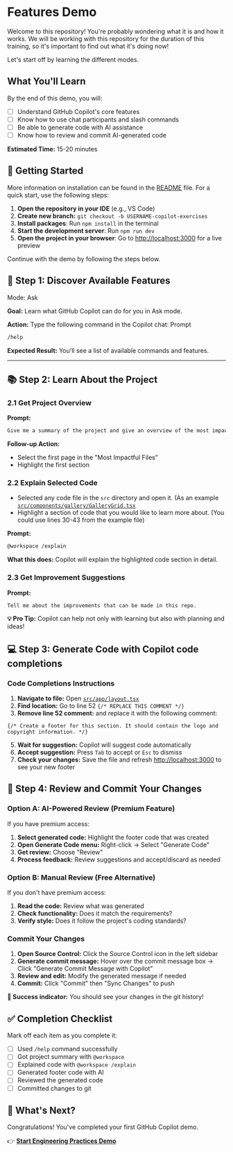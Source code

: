 # Features Demo

Welcome to this repository! You're probably wondering what it is and how it works. We will be working with this repository for the duration of this training, so it's important to find out what it's doing now!

Let's start off by learning the different modes.

## What You'll Learn
By the end of this demo, you will:
- [ ] Understand GitHub Copilot's core features
- [ ] Know how to use chat participants and slash commands
- [ ] Be able to generate code with AI assistance
- [ ] Know how to review and commit AI-generated code

**Estimated Time:** 15-20 minutes

## 🚀 Getting Started

More information on installation can be found in the [README](../README.md) file. For a quick start, use the following steps:

1. **Open the repository in your IDE** (e.g., VS Code)
2. **Create new branch:** `git checkout -b USERNAME-copilot-exercises`
2. **Install packages**: Run `npm install` in the terminal
3. **Start the development server**: Run `npm run dev`
4. **Open the project in your browser**: Go to [http://localhost:3000](http://localhost:3000) for a live preview

Continue with the demo by following the steps below.

## 🎯 Step 1: Discover Available Features

Mode: Ask

**Goal:** Learn what GitHub Copilot can do for you in Ask mode.

**Action:** Type the following command in the Copilot chat:
Prompt
```markdown
/help
```

**Expected Result:** You'll see a list of available commands and features.

---

## 📚 Step 2: Learn About the Project

### 2.1 Get Project Overview
**Prompt:**
```markdown
Give me a summary of the project and give an overview of the most impactful files. 
```

**Follow-up Action:**
- Select the first page in the "Most Impactful Files"
- Highlight the first section

### 2.2 Explain Selected Code
- Selected any code file in the `src` directory and open it. (As an example [`src/components/gallery/GalleryGrid.tsx`](../src/components/gallery/GalleryGrid.tsx)
- Highlight a section of code that you would like to learn more about. (You could use lines 30-43 from the example file)
  
**Prompt:**
```markdown
@workspace /explain 
```

**What this does:** Copilot will explain the highlighted code section in detail.

### 2.3 Get Improvement Suggestions
**Prompt:**
```markdown
Tell me about the improvements that can be made in this repo.
```

**💡 Pro Tip:** Copilot can help not only with learning but also with planning and ideas!

## 💻 Step 3: Generate Code with Copilot code completions

### Code Completions Instructions
1. **Navigate to file:** Open [`src/app/layout.tsx`](../src/app/layout.tsx)
2. **Find location:** Go to line 52 `{/* REPLACE THIS COMMENT */}`
3. **Remove line 52 comment:** and replace it with the following comment:

```tsx
{/* Create a footer for this section. It should contain the logo and copyright information. */}
```

5. **Wait for suggestion:** Copilot will suggest code automatically
6. **Accept suggestion:** Press `Tab` to accept or `Esc` to dismiss
7. **Check your changes:** Save the file and refresh [http://localhost:3000](http://localhost:3000) to see your new footer

## 📝 Step 4: Review and Commit Your Changes

### Option A: AI-Powered Review (Premium Feature)
If you have premium access:

1. **Select generated code:** Highlight the footer code that was created
2. **Open Generate Code menu:** Right-click → Select "Generate Code"
3. **Get review:** Choose "Review"
4. **Process feedback:** Review suggestions and accept/discard as needed

### Option B: Manual Review (Free Alternative)
If you don't have premium access:

1. **Read the code:** Review what was generated
2. **Check functionality:** Does it match the requirements?
3. **Verify style:** Does it follow the project's coding standards?

### Commit Your Changes
1. **Open Source Control:** Click the Source Control icon in the left sidebar
2. **Generate commit message:** Hover over the commit message box → Click "Generate Commit Message with Copilot"
3. **Review and edit:** Modify the generated message if needed
4. **Commit:** Click "Commit" then "Sync Changes" to push

**🎉 Success indicator:** You should see your changes in the git history!

## ✅ Completion Checklist

Mark off each item as you complete it:

- [ ] Used `/help` command successfully
- [ ] Got project summary with `@workspace`
- [ ] Explained code with `@workspace /explain`
- [ ] Generated footer code with AI
- [ ] Reviewed the generated code
- [ ] Committed changes to git

## 🚀 What's Next?

Congratulations! You've completed your first GitHub Copilot demo.

👉 **[Start Engineering Practices Demo](./engineering-practices.md)**
